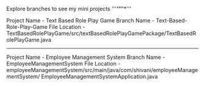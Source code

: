 
Explore branches to see my mini projects
'''***************''*''***************'''

Project Name - Text Based Role Play Game
Branch Name - Text-Based-Role-Play-Game
File Location - TextBasedRolePlayGame/src/textBasedRolePlayGamePackage/TextBasedRolePlayGame.java
__________________________________________________________________________________________________________

Project Name - Employee Management System 
Branch Name - EmployeeManagementSystem
File Location - employeeManagementSystem/src/main/java/com/shivani/employeeManagementSystem/
EmployeeManagementSystemApplication.java
